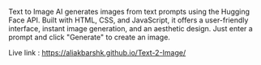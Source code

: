 Text to Image AI generates images from text prompts using the Hugging Face API. Built with HTML, CSS, and JavaScript, it offers a user-friendly interface, instant image generation, and an aesthetic design. Just enter a prompt and click "Generate" to create an image. 

Live link : https://aliakbarshk.github.io/Text-2-Image/
